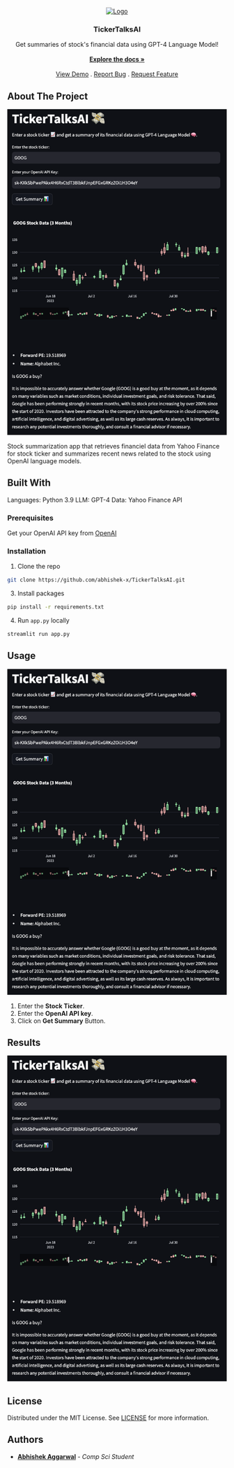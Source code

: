 <br/>
<p align="center">
  <a href="https://tickertalks.streamlit.app">
    <img src="https://emojiisland.com/cdn/shop/products/Money_with_Wings_Emoji_grande.png?v=1571606064" alt="Logo" width="80" height="80">
  </a>

  <h3 align="center">TickerTalksAI</h3>

  <p align="center">
    Get summaries of stock's financial data using GPT-4 Language Model!
    <br/>
    <br/>
    <a href="https://github.com/abhishek-x/TickerTalksAI/tree/main"><strong>Explore the docs »</strong></a>
    <br/>
    <br/>
    <a href="https://tickertalks.streamlit.app">View Demo</a>
    .
    <a href="https://github.com/abhishek-x/TickerTalksAI/issues">Report Bug</a>
    .
    <a href="https://github.com/abhishek-x/TickerTalksAI/issues">Request Feature</a>
  </p>
</p>

## About The Project

![Screen Shot](UI.png)

Stock summarization app that retrieves financiel data from Yahoo Finance for stock ticker and summarizes recent news related to the stock using OpenAI language models.

## Built With

Languages: Python 3.9
LLM: GPT-4
Data: Yahoo Finance API

### Prerequisites

Get your OpenAI API key from [OpenAI](https://platform.openai.com/account/api-keys)

### Installation

1. Clone the repo

```sh
git clone https://github.com/abhishek-x/TickerTalksAI.git
```

3. Install packages

```sh
pip install -r requirements.txt
```

4. Run `app.py` locally

```sh
streamlit run app.py
```

## Usage

![Screen Shot](UI.png)

1. Enter the **Stock Ticker**.
2. Enter the **OpenAI API key**.
3. Click on **Get Summary** Button.

## Results

![Screen Shot](UI.png)

## License

Distributed under the MIT License. See [LICENSE](https://github.com/abhishek-x/TickerTalksAI/blob/main/LICENSE) for more information.

## Authors

* **[Abhishek Aggarwal](https://github.com/abhishek-x)** - *Comp Sci Student*
